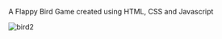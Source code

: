 A Flappy Bird Game created using HTML, CSS and Javascript

![bird2](https://github.com/Jekko07/Flappy-Bird-Sample-Game/assets/23499091/f5617c20-0de5-4f27-b0c0-6c5a2d775e39)



